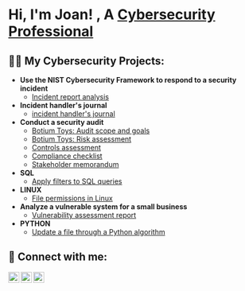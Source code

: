 <h1>Hi, I'm Joan! , A <a href="www.linkedin.com/in/joan-nwafor-9b54b5217">Cybersecurity Professional</a>

<h2>👨‍💻 My Cybersecurity Projects:</h2>

- <b>Use the NIST Cybersecurity Framework to respond to a security incident</b>
  - [Incident report analysis](https://docs.google.com/document/d/1ePVx99CGNaRugyWRGEdQM2kt9_0RRpBfTRQjgvjt6_4/edit?usp=sharing)
- <b>Incident handler's journal</b>
  - [incident handler's journal](https://docs.google.com/document/d/1x8C0gat_Y8eflkBlBtX5fhvRmsg4LQb9WPjKmZ8L70c/edit?usp=sharing&resourcekey=0-y8Vwb9LlD--a4MzaIR1d4A)     
- <b>Conduct a security audit</b>
  - [Botium Toys: Audit scope and goals](https://docs.google.com/document/d/1nYfhhVH6vp3_RDTh3sp6AZmsmOJpl7OMsBeBhva44As/edit?usp=sharing&resourcekey=0-0fh2WXpU2E1IncZGxOfduA)
  - [Botium Toys: Risk assessment](https://docs.google.com/document/d/1kHwgmOadzEXkbeWICGAJgnfUcKoX-DBCaxA38LTuUpA/edit?usp=sharing)
  - [Controls assessment ](https://docs.google.com/document/d/1dm1bWuSvjTwFLNRMudvP1ySg7SJ6sPKs1h9BK3LfbYQ/edit?usp=sharing&resourcekey=0-kL47E1806PcD9Y_6Jf1uzw)
  - [Compliance checklist](https://docs.google.com/document/d/1pLnsgM9QpWNadhrTAfquj218NpJ7SnAyrDmdtAMvkuU/edit?usp=sharing)
  - [Stakeholder memorandum](https://docs.google.com/document/d/17bpKIAASa66D3cGe1CEqDbgzRkogXzQWCQqzqdGwDQE/edit?usp=sharing&resourcekey=0-knNi7k0l2pOfX7vWN8wo8Q)
- <b>SQL</b>
  - [Apply filters to SQL queries](https://docs.google.com/document/d/1M1f72M1_74_RHIL8e5wpw8bjaZQQezqaJyTesut9SCU/edit?usp=sharing)
- <b>LINUX</b>
  - [File permissions in Linux](https://docs.google.com/document/d/1qUJg5YS9V0sw_QUUeE6iNiu4lTNgmRlhp7oocgCn9lE/edit?usp=sharing)
- <b>Analyze a vulnerable system for a small business</b>
  - [Vulnerability assessment report](https://docs.google.com/document/d/1nR361BEhqBghKN7sEVSLoJmwuz7t3W6UoyuQyJVOzLI/edit?usp=sharing&resourcekey=0-2IGNKdzvGeOr12JNgIC8LA)
- <b>PYTHON</b>
  - [Update a file through a Python algorithm](https://docs.google.com/document/d/1_MLC8sIHuzHwNrmehoi7kjl_yJMWwj4BVwdik5X0T3g/edit?usp=sharing&resourcekey=0-caOnpDqXs06CtU_DS2IjJg)



<h2> 🤳 Connect with me:</h2>

[<img align="left" alt="JoanNwafor | YouTube" width="22px" src="https://cdn.jsdelivr.net/npm/simple-icons@v3/icons/youtube.svg" />][youtube]
[<img align="left" alt="JoanNwafor | Twitter" width="22px" src="https://cdn.jsdelivr.net/npm/simple-icons@v3/icons/twitter.svg" />][twitter]
[<img align="left" alt="JoanNwafor | LinkedIn" width="22px" src="https://cdn.jsdelivr.net/npm/simple-icons@v3/icons/linkedin.svg" />][linkedin]

[twitter]: https://twitter.com/NwaforJoan
[youtube]: https://www.youtube.com/@CYBERTALKSWITHJOJO
[linkedin]: https://www.linkedin.com/in/joan-nwafor-9b54b5217/

<!--
**Blackjowi/Joannwafor****** is a ✨ _special_ ✨ repository because its `README.md` (this file) appears on your GitHub profile.

Here are some ideas to get you started:

- 🔭 I’m currently working on ...
- 🌱 I’m currently learning ...
- 👯 I’m looking to collaborate on ...
- 🤔 I’m looking for help with ...
- 💬 Ask me about ...
- 📫 How to reach me: ...
- 😄 Pronouns: ...
- ⚡ Fun fact: ...
-->
